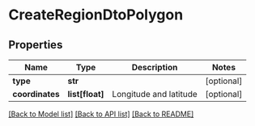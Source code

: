 # CreateRegionDtoPolygon

## Properties
Name | Type | Description | Notes
------------ | ------------- | ------------- | -------------
**type** | **str** |  | [optional] 
**coordinates** | **list[float]** | Longitude and latitude | [optional] 

[[Back to Model list]](../README.md#documentation-for-models) [[Back to API list]](../README.md#documentation-for-api-endpoints) [[Back to README]](../README.md)


